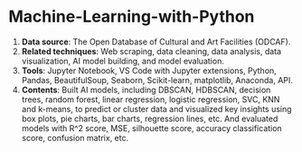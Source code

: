 # Machine-Learning-with-Python
1. **Data source**: The Open Database of Cultural and Art Facilities (ODCAF).  
2. **Related techniques**: Web scraping, data cleaning, data analysis, data visualization, AI model building, and model evaluation.  
3. **Tools**: Jupyter Notebook, VS Code with Jupyter extensions, Python, Pandas, BeautifulSoup, Seaborn, Scikit-learn, matplotlib, Anaconda, API.
4. **Contents**: Built AI models, including DBSCAN, HDBSCAN, decision trees, random forest, linear regression, logistic regression, SVC, KNN and k-means, to predict or cluster data and visualized key insights using box plots, pie charts, bar charts, regression lines, etc. And evaluated models with R^2 score, MSE, silhouette score, accuracy classification score, confusion matrix, etc.
